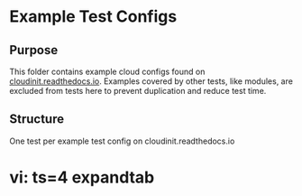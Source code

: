 # Example Test Configs

## Purpose
This folder contains example cloud configs found on
[cloudinit.readthedocs.io](https://cloudinit.readthedocs.io/en/latest/topics/examples.html).
Examples covered by other tests, like modules, are excluded from tests here
to prevent duplication and reduce test time.

## Structure
One test per example test config on cloudinit.readthedocs.io

# vi: ts=4 expandtab

